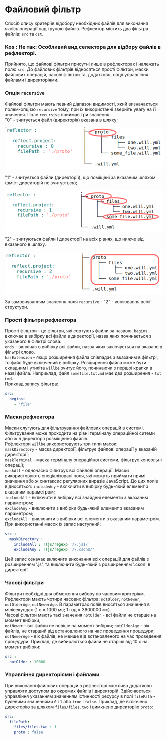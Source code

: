 # <a name="file-filter"></a> Файловий фільтр

Спосіб опису критеріїв відобору необхідних файлів для виконання якоїсь операції над групою файлів. Рефлектор містить два фільтра файлів: <code>src</code> та <code>dst</code>.

### Kos : Не так: Особливий вид селектора для відбору файлів в рефлекторі.  

Прийнято, що файлові фільтри присутні лише в рефлекторах і належать полю `src`.
До файлових фільтрів відносяться прості фільтри, маски файлових операцій, часові фільтри та, додатково, опції управління файлами і директоріями.  

### <a name="recursive-reflector"></a> Опція `recursive`  
Файлові фільтри мають певний діапазон видимості, який визначається полем-опцією `recursive` тому, при їх використанні зверніть увагу на її значення.
Поле `recursive` приймає три значення:  
"0" - зчитується файл (директорія) вказана в шляху;  

![recursive.0.png](./Images/recursive.0.png)

"1" - зчитується файли (директорії), що поміщені за вказаним шляхом (вміст директорій не зчитується);  

![recursive.1.png](./Images/recursive.1.png)

"2" - зчитуються файли і директорії на всіх рівнях, що нижче від вказаного в шляху.  

![recursive.2.png](./Images/recursive.2.png)

За замовчуванням значення поля `recursive` - "2" - копіювання всієї структури.

### <a name="reflector-simple-filters"></a> Прості фільтри рефлектора  
Прості фільтри - це фільтри, які сортують файли за назвою.
`begins` - включає в вибірку всі файли в директорії, назва яких починається з указаного в фільтрі слова.  
`ends` - включає в вибірку всі файли, назва яких закінчується на вказане в фільтрі слово.  
`hasExtension` - якщо розширення файла співпадає з вказаним в фільтрі, то файл буде включений в вибірку. Розширення файла може бути складним і утиліта `willbe` зчитує його, починаючи з першої крапки в назві файла. Наприклад, файл `somefile.txt.md` має два розширення - `txt` i `md`.    
Приклад запису фільтра:  
```yaml
src:
  begins:
    - 'file'

```

### <a name="reflector-masks"></a> Маски рефлектора  
Маски слугують для фільтрування файлових операцій в системі. Фільтрування може проходити на рівні терміналу операційної ситеми або ж в директорії розміщення файлів.  
Рефлектори `willbe` використовують три типи масок:  
`maskDirectory` - маска директорії, фільтрує файлові операції у вказаній директорії;  
`maskTerminal` - маска терміналу операційної системи, фільтрує консольні операції;  
`maskAll` - одночасно фільтрує всі файлові операції.
Маски використовують спеціалізовані поля, які можуть приймати прямі значення або ж синтаксис регулярних виразів JavaScript. До цих полів відносяться:
`includeAny` - включити в вибірку будь-який елемент з вказаним параметром;  
`includeAll` - включити в вибірку всі знайдені елементи з вказаним параметром;  
`excludeAny` - виключити з вибірки будь-який елемент з вказаним параметром;  
`excludeAll` - виключити з вибірки всі елементи з вказаним параметром.
При використанні масок їх запис наступний:

```yaml
src :
  maskDirectory :
    includeAll : !!js/regexp '/\.js$/'  
    excludeAny : !!js/regexp '/\.cson$/'  

```

Цей запис означає включити виконання всіх операцій для файлів з розширенням '.js', та виключити будь-який з розширенням '.cson' в директорії.  

### <a name="time-filters"></a> Часові фільтри  
Фільтри необхідні для обмеження вибору по часовим критеріям. Рефлектори мають чотири часових фільтра: `notOlder`, `notNewer`, `notOlderAge`, `notNewerAge`. В параметрах полів вносяться значення в мілісекундах (1 с = 1000 мс; 1 год = 3600000 мс).  
Часові фільтри мають такі значення
`notOlder` - всі файли не старше на момент вибірки;  
`notNewer` - всі файли не новіше на момент вибірки;
`notOlderAge` - вік файлів, не старший від встановленого на час проведення процедури;  
`notNewerAge` - вік файлів, не менше від встановленого на час проведення процедури.
Приклад, де вибираються файли не старіші від 10 с на момент вибірки:

```yaml
src :
  notOlder : 10000

```

### <a name="time-filters"></a> Управління директоріями і файлами  
При виконанні файлових операцій в рефлекторі можливо додатково управляти доступом до окремих файлів і директорій. Здійснюється управління указанням значенням істинності ресурсу в полі `filePath` - булевими значеннями `0` і `1` або `true` i `false`.
Приклад, де включено директорію за шляхом `files/files.two` i вимкнено директорію `proto`:  

```yaml
src:
  filePath:
    files/files.two : 1
    proto : false

```
